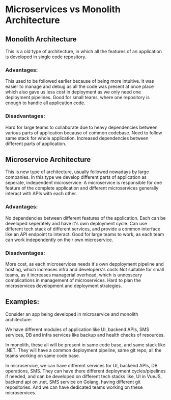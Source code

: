 # Microservices vs Monolith Architecture

## Monolith Architecture

This is a old type of architecture, in which all the features of an application is developed in single code repository. 

### Advantages:
This used to be followed earlier because of being more intuitive. It was easier to manage and debug as all the code was present at once place which also gave us less cost in deployment as we only need one deployment pipelines. Good for small teams, where one repository is enough to handle all application code.

### Disadvantages:
Hard for large teams to collaborate due to heavy dependencies between various parts of application because of common codebase.
Need to follow same stack for whole application.
Increased dependencies between different parts of application.

## Microservice Architecture

This is new type of architecture, usually followed nowadays by large companies. In this type we develop different parts of application as seperate, independent microservice. A microservice is responsible for one feature of the complete application and different microservices generally interact with APIs with each other.

### Advantages:
No dependencies between different features of the application. Each can be developed seperately and have it's own deployment cycle.
Can use different tech stack of different services, and provide a common interface like an API endpoint to interact.
Good for large teams to work, as each team can work independently on their own microservice.

### Disadvantages:
More cost, as each microservices needs it's own depployment pipeline and hosting, which increases infra and developers's costs
Not suitable for small teams, as it increases managerial overhead, which is unnesscary complications in management of microservices.
Hard to plan the microservices development and deployment strategies.

## Examples:

Consider an app being developed in microservice and monolith architecture:

We have different modules of application like UI, backend APIs, SMS services, DB and infra services like backup and health checks of resources.

In monolith, these all will be present in same code base, and same stack like .NET. They will have a common deployment pipeline, same git repo, all the teams working on same code base.

In microservice, we can have different services for UI, backend APIs, DB operations, SMS. They can have there different deployment cycles/pipelines if needed, and can be developed on different tech stacks like, UI in VueJS, backend api on .net, SMS service on Golang, having different git repositories. And we can have dedicated teams working on these microservices.

